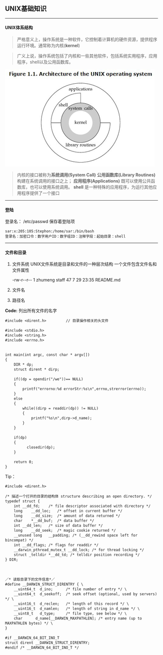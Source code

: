 ﻿
## UNIX基础知识
---
#### UNIX体系结构
> 严格意义上，操作系统是一种软件，它控制着计算机的硬件资源，提供程序运行环境。通常称为内核(**kernel**)

> 广义上说，操作系统包括了内核和一些其他软件，包括系统实用程序，应用程序，shell以及公用函数库。

![UNIX structure](UNIX_Structure.jpeg)

> 内核的接口被称为**系统调用(System Call)**
> **公用函数库(Library Routines)** 构建在系统调用的接口之上；
> **应用程序(Applications)** 既可以使用公共函数库，也可以使用系统调用。
> **shell** 是一种特殊的应用程序，为运行其他应用程序提供了一个接口

---

#### 登陆

登录名： /etc/passwd 保存着登陆项

```
sar:x:205:105:Stephon:/home/sar:/bin/bash
登录名：加密口令：数字用户ID：数字组ID：注释字段：起始目录：shell

```

---

#### 文件和目录

 1. 文件系统
    UNIX文件系统是目录和文件的一种层次结构
    一个文件包含文件名和文件属性    

    -rw-r--r--  1 zhumeng  staff   47  7 29 23:35 README.md    

 2.  文件名
 3.  路径名

**Code:** 列出所有文件的名字  
```
#include <dirent.h>         // 目录操作相关的头文件 

#include <stdio.h>
#include <string.h>
#include <errno.h>


int main(int argc, const char * argv[])
{
    DIR * dp;
    struct dirent * dirp;
    
    if((dp = opendir("/we"))== NULL)
    {
        printf("errorno:%d errorStr:%s\n",errno,strerror(errno));
    }
    else
    {
        while((dirp = readdir(dp)) != NULL)
        {
            printf("%s\n",dirp->d_name);
        }
    }
    
    if(dp)
    {
          closedir(dp);
    }
    
    return 0;
}
```

Tip：
```
#include <dirent.h>

/* 描述一个打开的目录的结构体 structure describing an open directory. */
typedef struct {
	int	__dd_fd;	/* file descriptor associated with directory */
	long	__dd_loc;	/* offset in current buffer */
	long	__dd_size;	/* amount of data returned */
	char	*__dd_buf;	/* data buffer */
	int	__dd_len;	/* size of data buffer */
	long	__dd_seek;	/* magic cookie returned */
	__unused long	__padding; /* (__dd_rewind space left for bincompat) */
	int	__dd_flags;	/* flags for readdir */
	__darwin_pthread_mutex_t __dd_lock; /* for thread locking */
	struct _telldir *__dd_td; /* telldir position recording */
} DIR;



／* 读取目录下的文件信息*／
#define __DARWIN_STRUCT_DIRENTRY { \
	__uint64_t  d_ino;      /* file number of entry */ \
	__uint64_t  d_seekoff;  /* seek offset (optional, used by servers) */ \
	__uint16_t  d_reclen;   /* length of this record */ \
	__uint16_t  d_namlen;   /* length of string in d_name */ \
	__uint8_t   d_type;     /* file type, see below */ \
	char      d_name[__DARWIN_MAXPATHLEN]; /* entry name (up to MAXPATHLEN bytes) */ \
}

#if __DARWIN_64_BIT_INO_T
struct dirent __DARWIN_STRUCT_DIRENTRY;
#endif /* __DARWIN_64_BIT_INO_T */

```

 






















  